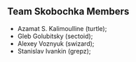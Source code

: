 Team Skobochka Members
----------------------

* Azamat S. Kalimoulline (turtle);
* Gleb Golubitsky (sectoid);
* Alexey Voznyuk (swizard);
* Stanislav Ivankin (grepz);
